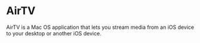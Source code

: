 AirTV
========================

AirTV is a Mac OS application that lets you stream media from an iOS device to your desktop or another iOS device.